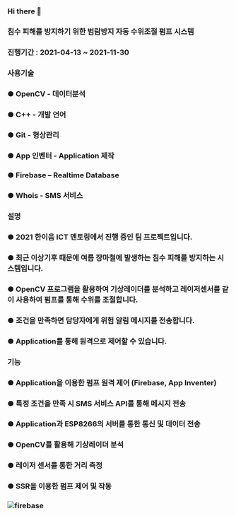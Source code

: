 ### Hi there 👋
### 침수 피해를 방지하기 위한 범람방지 자동 수위조절 펌프 시스템
### 진행기간 : 2021-04-13 ~ 2021-11-30
### 사용기술
### ● OpenCV - 데이터분석
### ● C++ - 개발 언어
### ● Git - 형상관리
### ● App 인벤터 - Application 제작
### ● Firebase – Realtime Database
### ● Whois - SMS 서비스
### 설명
### ● 2021 한이음 ICT 멘토링에서 진행 중인 팀 프로젝트입니다.
### ● 최근 이상기후 때문에 여름 장마철에 발생하는 침수 피해를 방지하는 시스템입니다.
### ● OpenCV 프로그램을 활용하여 기상레이더를 분석하고 레이저센서를 같이 사용하여 펌프를 통해 수위를 조절합니다.
### ● 조건을 만족하면 담당자에게 위험 알림 메시지를 전송합니다.
### ● Application를 통해 원격으로 제어할 수 있습니다.
### 기능
### ● Application을 이용한 펌프 원격 제어 (Firebase, App Inventer)
### ● 특정 조건을 만족 시 SMS 서비스 API를 통해 메시지 전송
### ● Application과 ESP8266의 서버를 통한 통신 및 데이터 전송
### ● OpenCV를 활용해 기상레이더 분석
### ● 레이저 센서를 통한 거리 측정
### ● SSR을 이용한 펌프 제어 및 작동

### ![firebase](https://user-images.githubusercontent.com/58980007/145201309-c595c545-92a3-4254-a4de-32002bd83644.png)
<!--
**Park-Dong-Min/Park-Dong-Min** is a ✨ _special_ ✨ repository because its `README.md` (this file) appears on your GitHub profile.

Here are some ideas to get you started:

- 🔭 I’m currently working on ...
- 🌱 I’m currently learning ...
- 👯 I’m looking to collaborate on ...
- 🤔 I’m looking for help with ...
- 💬 Ask me about ...
- 📫 How to reach me: ...
- 😄 Pronouns: ...
- ⚡ Fun fact: ...
-->
